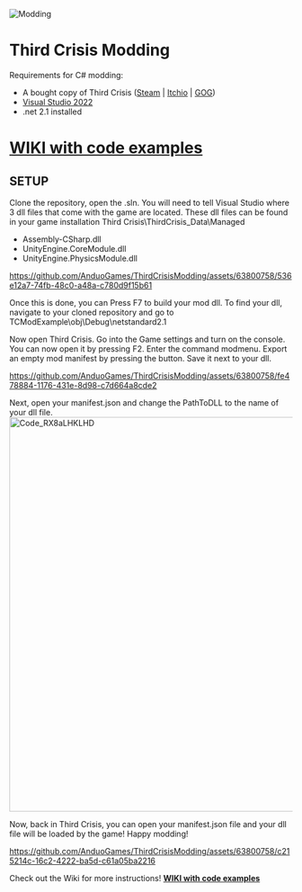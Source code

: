 ![Modding](https://github.com/AnduoGames/ThirdCrisisModding/assets/63800758/b342e306-8baf-44da-8b9e-7a829e977a00)


# Third Crisis Modding

Requirements for C# modding:
- A bought copy of Third Crisis ([Steam](https://store.steampowered.com/app/1260820/Third_Crisis/) | [Itchio](https://anduogames.itch.io/third-crisis) | [GOG](https://www.gog.com/en/game/third_crisis))
- [Visual Studio 2022](https://visualstudio.microsoft.com/downloads/)
- .net 2.1 installed



# [<b>WIKI with code examples</b>](https://github.com/AnduoGames/ThirdCrisisModding/wiki)



<h2>SETUP</h2>

Clone the repository, open the .sln. You will need to tell Visual Studio where 3 dll files that come with the game are located. These dll files can be found in your game installation Third Crisis\ThirdCrisis_Data\Managed
- Assembly-CSharp.dll
- UnityEngine.CoreModule.dll
- UnityEngine.PhysicsModule.dll

https://github.com/AnduoGames/ThirdCrisisModding/assets/63800758/536e12a7-74fb-48c0-a48a-c780d9f15b61

Once this is done, you can Press F7 to build your mod dll. To find your dll, navigate to your cloned repository and go to 
TCModExample\obj\Debug\netstandard2.1

Now open Third Crisis.
Go into the Game settings and turn on the console. You can now open it by pressing F2. Enter the command modmenu.
Export an empty mod manifest by pressing the button. Save it next to your dll.

https://github.com/AnduoGames/ThirdCrisisModding/assets/63800758/fe478884-1176-431e-8d98-c7d664a8cde2

Next, open your manifest.json and change the PathToDLL to the name of your dll file.
<img width="702" alt="Code_RX8aLHKLHD" src="https://github.com/AnduoGames/ThirdCrisisModding/assets/63800758/ccd0932d-6181-4147-907d-d16b1079195e">

Now, back in Third Crisis, you can open your manifest.json file and your dll file will be loaded by the game!
Happy modding!

https://github.com/AnduoGames/ThirdCrisisModding/assets/63800758/c215214c-16c2-4222-ba5d-c61a05ba2216

Check out the Wiki for more instructions!
[<b>WIKI with code examples</b>](https://github.com/AnduoGames/ThirdCrisisModding/wiki)
